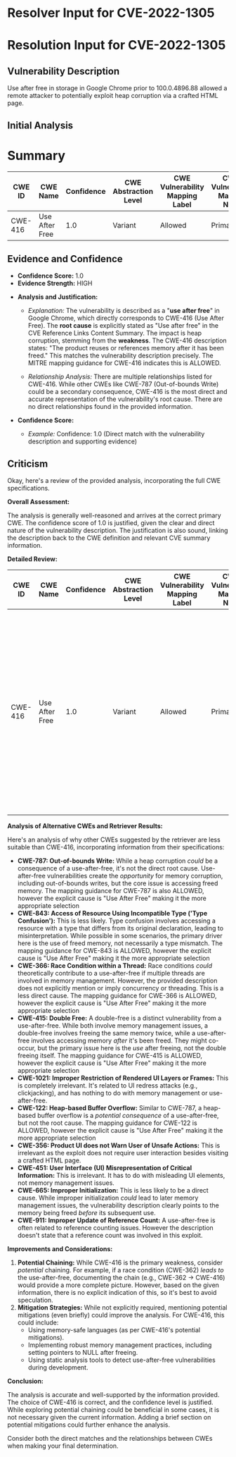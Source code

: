 # Resolver Input for CVE-2022-1305

# Resolution Input for CVE-2022-1305

## Vulnerability Description
Use after free in storage in Google Chrome prior to 100.0.4896.88 allowed a remote attacker to potentially exploit heap corruption via a crafted HTML page.

## Initial Analysis
# Summary
| CWE ID | CWE Name | Confidence | CWE Abstraction Level | CWE Vulnerability Mapping Label | CWE-Vulnerability Mapping Notes |
|---|---|---|---|---|---|
| CWE-416 | Use After Free | 1.0 | Variant | Allowed | Primary CWE |

## Evidence and Confidence

*   **Confidence Score:** 1.0
*   **Evidence Strength:** HIGH

- **Analysis and Justification:**
  - *Explanation:* The vulnerability is described as a "**use after free**" in Google Chrome, which directly corresponds to CWE-416 (Use After Free). The **root cause** is explicitly stated as "Use after free" in the CVE Reference Links Content Summary. The impact is heap corruption, stemming from the **weakness**. The CWE-416 description states: "The product reuses or references memory after it has been freed." This matches the vulnerability description precisely. The MITRE mapping guidance for CWE-416 indicates this is ALLOWED.

  - *Relationship Analysis:* There are multiple relationships listed for CWE-416. While other CWEs like CWE-787 (Out-of-bounds Write) could be a secondary consequence, CWE-416 is the most direct and accurate representation of the vulnerability's root cause. There are no direct relationships found in the provided information.

- **Confidence Score:**
  - *Example:* Confidence: 1.0 (Direct match with the vulnerability description and supporting evidence)

## Criticism
Okay, here's a review of the provided analysis, incorporating the full CWE specifications.

**Overall Assessment:**

The analysis is generally well-reasoned and arrives at the correct primary CWE. The confidence score of 1.0 is justified, given the clear and direct nature of the vulnerability description. The justification is also sound, linking the description back to the CWE definition and relevant CVE summary information.

**Detailed Review:**

| CWE ID | CWE Name | Confidence | CWE Abstraction Level | CWE Vulnerability Mapping Label | CWE-Vulnerability Mapping Notes | Critique |
|---|---|---|---|---|---|---|
| CWE-416 | Use After Free | 1.0 | Variant | Allowed | Primary CWE |  **Correct.** This is the most accurate and direct mapping. The vulnerability is explicitly stated as a "use after free," and the description of CWE-416 aligns perfectly with the vulnerability's behavior. The "Allowed" mapping guidance is also correct for a Variant-level CWE. |

**Analysis of Alternative CWEs and Retriever Results:**

Here's an analysis of why other CWEs suggested by the retriever are less suitable than CWE-416, incorporating information from their specifications:

*   **CWE-787: Out-of-bounds Write:** While a heap corruption *could* be a consequence of a use-after-free, it's not the direct root cause. Use-after-free vulnerabilities create the *opportunity* for memory corruption, including out-of-bounds writes, but the core issue is accessing freed memory.  The mapping guidance for CWE-787 is also ALLOWED, however the explicit cause is "Use After Free" making it the more appropriate selection
*   **CWE-843: Access of Resource Using Incompatible Type ('Type Confusion'):** This is less likely. Type confusion involves accessing a resource with a type that differs from its original declaration, leading to misinterpretation. While possible in some scenarios, the primary driver here is the use of freed memory, not necessarily a type mismatch.  The mapping guidance for CWE-843 is ALLOWED, however the explicit cause is "Use After Free" making it the more appropriate selection
*   **CWE-366: Race Condition within a Thread:** Race conditions *could* theoretically contribute to a use-after-free if multiple threads are involved in memory management. However, the provided description does not explicitly mention or imply concurrency or threading. This is a less direct cause.  The mapping guidance for CWE-366 is ALLOWED, however the explicit cause is "Use After Free" making it the more appropriate selection
*   **CWE-415: Double Free:** A double-free is a distinct vulnerability from a use-after-free. While both involve memory management issues, a double-free involves freeing the same memory twice, while a use-after-free involves accessing memory *after* it's been freed. They might co-occur, but the primary issue here is the *use* after freeing, not the double freeing itself.  The mapping guidance for CWE-415 is ALLOWED, however the explicit cause is "Use After Free" making it the more appropriate selection
*   **CWE-1021: Improper Restriction of Rendered UI Layers or Frames:** This is completely irrelevant. It's related to UI redress attacks (e.g., clickjacking), and has nothing to do with memory management or use-after-free.
*   **CWE-122: Heap-based Buffer Overflow:** Similar to CWE-787, a heap-based buffer overflow is a *potential consequence* of a use-after-free, but not the root cause.  The mapping guidance for CWE-122 is ALLOWED, however the explicit cause is "Use After Free" making it the more appropriate selection
*   **CWE-356: Product UI does not Warn User of Unsafe Actions:** This is irrelevant as the exploit does not require user interaction besides visiting a crafted HTML page.
*   **CWE-451: User Interface (UI) Misrepresentation of Critical Information:** This is irrelevant. It has to do with misleading UI elements, not memory management issues.
*   **CWE-665: Improper Initialization:** This is less likely to be a direct cause. While improper initialization *could* lead to later memory management issues, the vulnerability description clearly points to the memory being freed *before* its subsequent use.
*   **CWE-911: Improper Update of Reference Count:** A use-after-free is often related to reference counting issues. However the description doesn't state that a reference count was involved in this exploit.

**Improvements and Considerations:**

1.  **Potential Chaining:** While CWE-416 is the primary weakness, consider *potential* chaining. For example, if a race condition (CWE-362) *leads to* the use-after-free, documenting the chain (e.g., CWE-362 -> CWE-416) would provide a more complete picture.  However, based on the given information, there is no explicit indication of this, so it's best to avoid speculation.
2.  **Mitigation Strategies:** While not explicitly required, mentioning potential mitigations (even briefly) could improve the analysis.  For CWE-416, this could include:
    *   Using memory-safe languages (as per CWE-416's potential mitigations).
    *   Implementing robust memory management practices, including setting pointers to NULL after freeing.
    *   Using static analysis tools to detect use-after-free vulnerabilities during development.

**Conclusion:**

The analysis is accurate and well-supported by the information provided.  The choice of CWE-416 is correct, and the confidence level is justified. While exploring potential chaining could be beneficial in some cases, it is not necessary given the current information. Adding a brief section on potential mitigations could further enhance the analysis.

Consider both the direct matches and the relationships between CWEs
when making your final determination.
        